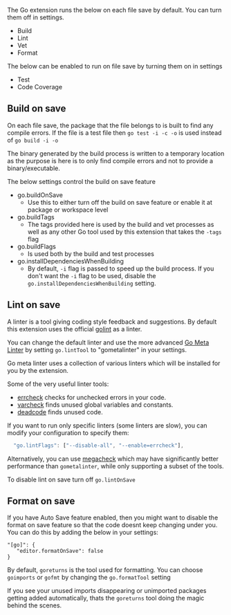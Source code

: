 The Go extension runs the below on each file save by default. You can turn them off in settings.
* Build
* Lint
* Vet
* Format

The below can be enabled to run on file save by turning them on in settings
* Test
* Code Coverage

## Build on save

On each file save, the package that the file belongs to is built to find any compile errors. If the file is a test file then `go test -i -c -o` is used instead of `go build -i -o`

The binary generated by the build process is written to a temporary location as the purpose is here is to only find compile errors and not to provide a binary/executable.

The below settings control the build on save feature
- go.buildOnSave
     - Use this to either turn off the build on save feature or enable it at package or workspace level
- go.buildTags
     - The tags provided here is used by the build and vet processes as well as any other Go tool used by this extension that takes the `-tags` flag
- go.buildFlags
     - Is used both by the build and test processes
- go.installDependenciesWhenBuilding
     - By default, `-i` flag is passed to speed up the build process. If you don't want the `-i` flag to be used, disable the `go.installDependenciesWhenBuilding` setting.

## Lint on save

A linter is a tool giving coding style feedback and suggestions.
By default this extension uses the official [golint](https://github.com/golang/lint) as a linter.

You can change the default linter and use the more advanced [Go Meta Linter](https://github.com/alecthomas/gometalinter)
by setting `go.lintTool` to "gometalinter" in your settings.

Go meta linter uses a collection of various linters which will be installed for you by the extension.

Some of the very useful linter tools:
* [errcheck](https://github.com/kisielk/errcheck) checks for unchecked errors in your code.
* [varcheck](https://github.com/opennota/check) finds unused global variables and constants.
* [deadcode](https://github.com/tsenart/deadcode) finds unused code.

If you want to run only specific linters (some linters are slow), you can modify your configuration to specify them:

```javascript
  "go.lintFlags": ["--disable-all", "--enable=errcheck"],
```

Alternatively, you can use [megacheck](https://github.com/dominikh/go-tools/tree/master/cmd/megacheck) which 
may have significantly better performance than `gometalinter`, while only supporting a subset of the tools.

To disable lint on save turn off `go.lintOnSave`

## Format on save

If you have Auto Save feature enabled, then you might want to disable the format on save feature so that the code doesnt keep changing under you. You can do this by adding the below in your settings:
```
"[go]": {
   "editor.formatOnSave": false
}
```

By default, `goreturns` is the tool used for formatting. You can choose `goimports` or `gofmt` by changing the `go.formatTool` setting

If you see your unused imports disappearing or unimported packages getting added automatically, thats the `goreturns` tool doing the magic behind the scenes.


